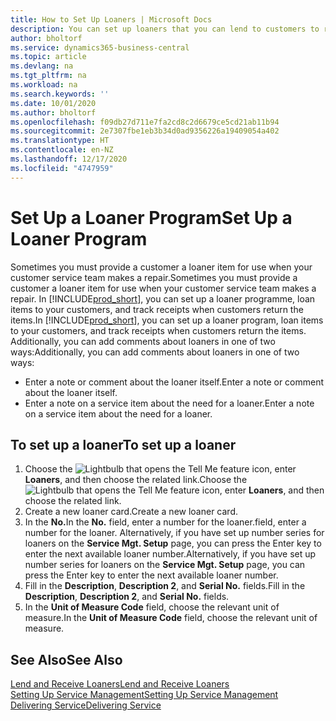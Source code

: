 ```yaml
---
title: How to Set Up Loaners | Microsoft Docs
description: You can set up loaners that you can lend to customers to replace service items while they are in service.
author: bholtorf
ms.service: dynamics365-business-central
ms.topic: article
ms.devlang: na
ms.tgt_pltfrm: na
ms.workload: na
ms.search.keywords: ''
ms.date: 10/01/2020
ms.author: bholtorf
ms.openlocfilehash: f09db27d711e7fa2cd8c2d6679ce5cd21ab11b94
ms.sourcegitcommit: 2e7307fbe1eb3b34d0ad9356226a19409054a402
ms.translationtype: HT
ms.contentlocale: en-NZ
ms.lasthandoff: 12/17/2020
ms.locfileid: "4747959"
---
```

# <a name="set-up-a-loaner-program"></a><span data-ttu-id="b1c4b-103">Set Up a Loaner Program</span><span class="sxs-lookup"><span data-stu-id="b1c4b-103">Set Up a Loaner Program</span></span>
<span data-ttu-id="b1c4b-104">Sometimes you must provide a customer a loaner item for use when your customer service team makes a repair.</span><span class="sxs-lookup"><span data-stu-id="b1c4b-104">Sometimes you must provide a customer a loaner item for use when your customer service team makes a repair.</span></span> <span data-ttu-id="b1c4b-105">In [!INCLUDE[prod_short](includes/prod_short.md)], you can set up a loaner programme, loan items to your customers, and track receipts when customers return the items.</span><span class="sxs-lookup"><span data-stu-id="b1c4b-105">In [!INCLUDE[prod_short](includes/prod_short.md)], you can set up a loaner program, loan items to your customers, and track receipts when customers return the items.</span></span> <span data-ttu-id="b1c4b-106">Additionally, you can add comments about loaners in one of two ways:</span><span class="sxs-lookup"><span data-stu-id="b1c4b-106">Additionally, you can add comments about loaners in one of two ways:</span></span>  
  
* <span data-ttu-id="b1c4b-107">Enter a note or comment about the loaner itself.</span><span class="sxs-lookup"><span data-stu-id="b1c4b-107">Enter a note or comment about the loaner itself.</span></span>  
* <span data-ttu-id="b1c4b-108">Enter a note on a service item about the need for a loaner.</span><span class="sxs-lookup"><span data-stu-id="b1c4b-108">Enter a note on a service item about the need for a loaner.</span></span>  

## <a name="to-set-up-a-loaner"></a><span data-ttu-id="b1c4b-109">To set up a loaner</span><span class="sxs-lookup"><span data-stu-id="b1c4b-109">To set up a loaner</span></span>  
1. <span data-ttu-id="b1c4b-110">Choose the ![Lightbulb that opens the Tell Me feature](media/ui-search/search_small.png "Tell me what you want to do") icon, enter **Loaners**, and then choose the related link.</span><span class="sxs-lookup"><span data-stu-id="b1c4b-110">Choose the ![Lightbulb that opens the Tell Me feature](media/ui-search/search_small.png "Tell me what you want to do") icon, enter **Loaners**, and then choose the related link.</span></span>  
2. <span data-ttu-id="b1c4b-111">Create a new loaner card.</span><span class="sxs-lookup"><span data-stu-id="b1c4b-111">Create a new loaner card.</span></span> 
3. <span data-ttu-id="b1c4b-112">In the **No.**</span><span class="sxs-lookup"><span data-stu-id="b1c4b-112">In the **No.**</span></span> <span data-ttu-id="b1c4b-113">field, enter a number for the loaner.</span><span class="sxs-lookup"><span data-stu-id="b1c4b-113">field, enter a number for the loaner.</span></span> <span data-ttu-id="b1c4b-114">Alternatively, if you have set up number series for loaners on the **Service Mgt. Setup** page, you can press the Enter key to enter the next available loaner number.</span><span class="sxs-lookup"><span data-stu-id="b1c4b-114">Alternatively, if you have set up number series for loaners on the **Service Mgt. Setup** page, you can press the Enter key to enter the next available loaner number.</span></span>  
4. <span data-ttu-id="b1c4b-115">Fill in the **Description**, **Description 2**, and **Serial No.** fields.</span><span class="sxs-lookup"><span data-stu-id="b1c4b-115">Fill in the **Description**, **Description 2**, and **Serial No.** fields.</span></span>  
5. <span data-ttu-id="b1c4b-116">In the **Unit of Measure Code** field, choose the relevant unit of measure.</span><span class="sxs-lookup"><span data-stu-id="b1c4b-116">In the **Unit of Measure Code** field, choose the relevant unit of measure.</span></span>  
  
## <a name="see-also"></a><span data-ttu-id="b1c4b-117">See Also</span><span class="sxs-lookup"><span data-stu-id="b1c4b-117">See Also</span></span>
[<span data-ttu-id="b1c4b-118">Lend and Receive Loaners</span><span class="sxs-lookup"><span data-stu-id="b1c4b-118">Lend and Receive Loaners</span></span>](service-how-to-lend-receive-loaners.md)  
[<span data-ttu-id="b1c4b-119">Setting Up Service Management</span><span class="sxs-lookup"><span data-stu-id="b1c4b-119">Setting Up Service Management</span></span>](service-setup-service.md)  
[<span data-ttu-id="b1c4b-120">Delivering Service</span><span class="sxs-lookup"><span data-stu-id="b1c4b-120">Delivering Service</span></span>](service-deliver-service.md)  

